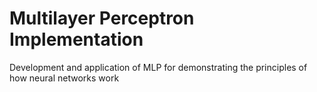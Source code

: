 # Multilayer Perceptron Implementation

Development and application of MLP for demonstrating the principles of how neural networks work
